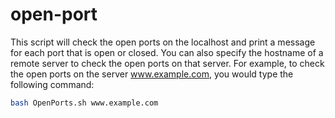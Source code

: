 # open-port
This script will check the open ports on the localhost and print a message for each port that is open or closed. You can also specify the hostname of a remote server to check the open ports on that server. For example, to check the open ports on the server www.example.com, you would type the following command:


```bash
bash OpenPorts.sh www.example.com


